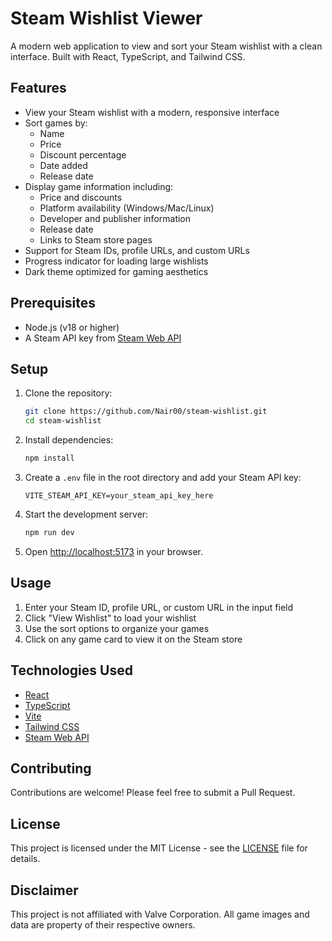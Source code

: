 # Steam Wishlist Viewer

A modern web application to view and sort your Steam wishlist with a clean interface. Built with React, TypeScript, and Tailwind CSS.

## Features

- View your Steam wishlist with a modern, responsive interface
- Sort games by:
  - Name
  - Price
  - Discount percentage
  - Date added
  - Release date
- Display game information including:
  - Price and discounts
  - Platform availability (Windows/Mac/Linux)
  - Developer and publisher information
  - Release date
  - Links to Steam store pages
- Support for Steam IDs, profile URLs, and custom URLs
- Progress indicator for loading large wishlists
- Dark theme optimized for gaming aesthetics

## Prerequisites

- Node.js (v18 or higher)
- A Steam API key from [Steam Web API](https://steamcommunity.com/dev/apikey)

## Setup

1. Clone the repository:

   ```bash
   git clone https://github.com/Nair00/steam-wishlist.git
   cd steam-wishlist
   ```

2. Install dependencies:

   ```bash
   npm install
   ```

3. Create a `.env` file in the root directory and add your Steam API key:

   ```env
   VITE_STEAM_API_KEY=your_steam_api_key_here
   ```

4. Start the development server:

   ```bash
   npm run dev
   ```

5. Open [http://localhost:5173](http://localhost:5173) in your browser.

## Usage

1. Enter your Steam ID, profile URL, or custom URL in the input field
2. Click "View Wishlist" to load your wishlist
3. Use the sort options to organize your games
4. Click on any game card to view it on the Steam store

## Technologies Used

- [React](https://reactjs.org/)
- [TypeScript](https://www.typescriptlang.org/)
- [Vite](https://vitejs.dev/)
- [Tailwind CSS](https://tailwindcss.com/)
- [Steam Web API](https://developer.valvesoftware.com/wiki/Steam_Web_API)

## Contributing

Contributions are welcome! Please feel free to submit a Pull Request.

## License

This project is licensed under the MIT License - see the [LICENSE](LICENSE) file for details.

## Disclaimer

This project is not affiliated with Valve Corporation. All game images and data are property of their respective owners.

